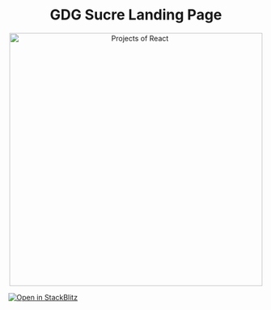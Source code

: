 

<div align="center">

# GDG Sucre Landing Page

<img alt="Projects of React" src="https://photos.google.com/photo/AF1QipOt2cReNjNMcAcieztJLip7LDDGtcsqmX7cfKE5" width="500">

</div>


[![Open in StackBlitz](https://developer.stackblitz.com/img/open_in_codeflow.svg)](https://pr.new/github.com/jesulim/gdgsucre-landing)

